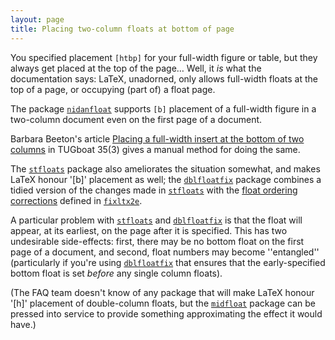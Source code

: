 ```yaml
---
layout: page
title: Placing two-column floats at bottom of page
---
```


You specified placement `[htbp]` for your full-width figure or
table, but they always get placed at the top of the page&hellip;  Well,
it _is_ what the documentation says: LaTeX, unadorned, only
allows full-width floats at the top of a page, or occupying (part of) a
float page.

The package [`nidanfloat`](http://ctan.org/pkg/nidanfloat) supports `[b]` placement of a
full-width figure in a two-column document even on the first page of a
document.

Barbara Beeton's article
[Placing a full-width insert at the bottom of two columns](http://tug.org/TUGboat/tb35-3/tb111beet-banner.pdf) in TUGboat 35(3)
gives a manual method for doing the same.

The [`stfloats`](http://ctan.org/pkg/stfloats) package also ameliorates the situation somewhat, and
makes LaTeX honour '[b]' placement as well; the
[`dblfloatfix`](http://ctan.org/pkg/dblfloatfix) package combines a tidied version of the changes
made in [`stfloats`](http://ctan.org/pkg/stfloats) with the
  [float ordering corrections](./FAQ-2colfltorder.html) defined in
  [`fixltx2e`](http://ctan.org/pkg/fixltx2e).

A particular problem with [`stfloats`](http://ctan.org/pkg/stfloats) and [`dblfloatfix`](http://ctan.org/pkg/dblfloatfix)
is that the float will appear, at its earliest, on the page after it
is specified.  This has two undesirable side-effects: first, there may
be no bottom float on the first page of a document, and second, float
numbers may become ''entangled'' (particularly if you're using
[`dblfloatfix`](http://ctan.org/pkg/dblfloatfix) that ensures that the early-specified bottom
float is set _before_ any single column floats).

(The FAQ team doesn't know of any package that will make
LaTeX honour '[h]' placement of double-column floats, but the
[`midfloat`](http://ctan.org/pkg/midfloat) package can be pressed into service to provide
something approximating the effect it would have.)

